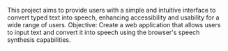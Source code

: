 This project aims to provide users with a simple and intuitive interface to convert typed text into speech, enhancing accessibility and usability for a wide range of users.
Objective:
Create a web application that allows users to input text and convert it into speech using the browser's speech synthesis capabilities.





